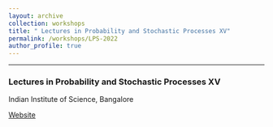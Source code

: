 ```yaml
---
layout: archive
collection: workshops
title: " Lectures in Probability and Stochastic Processes XV"
permalink: /workshops/LPS-2022
author_profile: true
---
```


---

### Lectures in Probability and Stochastic Processes XV
Indian Institute of Science, Bangalore

[Website](https://sites.google.com/view/lpsxv/past-lps)
